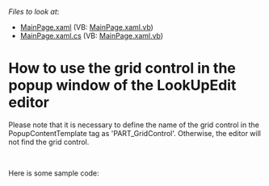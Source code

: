 <!-- default file list -->
*Files to look at*:

* [MainPage.xaml](./CS/LookUpEdit/MainPage.xaml) (VB: [MainPage.xaml.vb](./VB/LookUpEdit/MainPage.xaml.vb))
* [MainPage.xaml.cs](./CS/LookUpEdit/MainPage.xaml.cs) (VB: [MainPage.xaml.vb](./VB/LookUpEdit/MainPage.xaml.vb))
<!-- default file list end -->
# How to use the grid control in the popup window of the LookUpEdit editor


<p>Please note that it is necessary to define the name of the grid control in the PopupContentTemplate tag as 'PART_GridControl'.  Otherwise, the editor will not find the grid control.</p><br />
<p>Here is some sample code:</p><para><code lang="xaml">                <dxg:LookUpEdit Name="editor" VerticalAlignment="Top" Width="400" DisplayMember="Name" ValueMember="ID">            <br />
            <dxg:LookUpEdit.PopupContentTemplate><br />
                <ControlTemplate><br />
                    <dxg:GridControl x:Name="PART_GridControl" AutoGenerateColumns="AddNew" VerticalAlignment="Top"><br />
                    <dxg:GridControl.View><br />
                        <dxg:TableView/><br />
                    </dxg:GridControl.View><br />
                    </dxg:GridControl><br />
                </ControlTemplate><br />
                </dxg:LookUpEdit.PopupContentTemplate><br />
        </dxg:LookUpEdit>

<br/>


